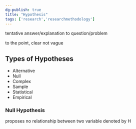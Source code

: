 ```yaml
---
dg-publish: true
title: "Hypothesis"
tags: ['research','researchmethodology']
---
```


tentative answer/explanation to question/problem

to the point, clear
not vague


## Types of Hypotheses
- Alternative
- Null
- Complex
- Sample
- Statistical
- Empirical

### Null Hypothesis
proposes no relationship between two variable
denoted by H

 
